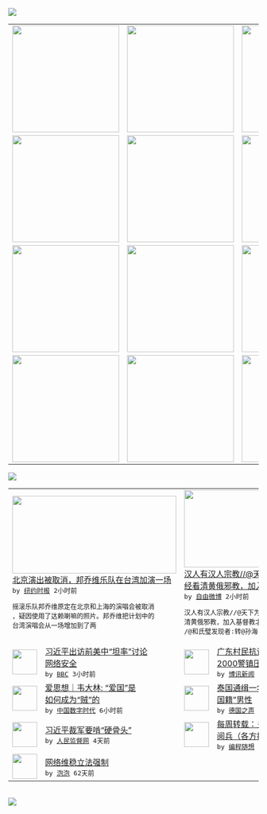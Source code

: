 

<a href="https://github.com/greatfire/z/raw/master/FreeBrowser.apk"><img src="https://raw.githubusercontent.com/greatfire/wiki/master/x/header.png" /></a><table><tr><td width="262" align="center" valign="center"><a href="https://github.com/greatfire/wiki/wiki/nyt" title="纽约时报中文网 国际纵览"><img src="https://raw.githubusercontent.com/greatfire/wiki/master/x/nyt_flag.png" width="215"/></a></td><td width="262" align="center" valign="center"><a href="https://github.com/greatfire/wiki/wiki/dw" title=""><img src="https://raw.githubusercontent.com/greatfire/wiki/master/x/dw_flag.png" width="215"/></a></td><td width="262" align="center" valign="center"><a href="https://github.com/greatfire/wiki/wiki/rmjd" title=""><img src="https://raw.githubusercontent.com/greatfire/wiki/master/x/rmjd_flag.png" width="215"/></a></td></tr><tr><td width="262" align="center" valign="center"><a href="https://github.com/paopaonetizen/website" title="泡泡 - 未经审查的互联网信息"><img src="https://raw.githubusercontent.com/greatfire/wiki/master/x/pp_flag.png" width="215"/></a></td><td width="262" align="center" valign="center"><a href="https://github.com/getlantern/mirror" title="以及自由微博和GreatFire.org官方中文论坛"><img src="https://raw.githubusercontent.com/greatfire/wiki/master/x/lantern_flag.png" width="215"/></a></td><td width="262" align="center" valign="center"><a href="https://github.com/cdtmirrors/m/" title=""><img src="https://raw.githubusercontent.com/greatfire/wiki/master/x/cdt_flag.png" width="215"/></a></td></tr><tr><td width="262" align="center" valign="center"><a href="https://github.com/program-think/blog" title="编程随想的博客"><img src="https://raw.githubusercontent.com/greatfire/wiki/master/x/pt_flag.png" width="215"/></a></td><td width="262" align="center" valign="center"><a href="https://github.com/greatfire/wiki/wiki/bbc" title=""><img src="https://raw.githubusercontent.com/greatfire/wiki/master/x/bbc_flag.png" width="215"/></a></td><td width="262" align="center" valign="center"><a href="https://github.com/freeweibo/s" title="自由微博 - 匿名和不受屏蔽的新浪微博搜索"><img src="https://raw.githubusercontent.com/greatfire/wiki/master/x/fw_flag.png" width="215"/></a></td></tr><tr><td width="262" align="center" valign="center"><a href="https://github.com/greatfire/wiki/wiki/google" title=""><img src="https://raw.githubusercontent.com/greatfire/wiki/master/x/google_flag.png" width="215"/></a></td><td width="262" align="center" valign="center"><a href="https://github.com/bxnews/boxun" title=""><img src="https://raw.githubusercontent.com/greatfire/wiki/master/x/bx_flag.png" width="215"/></a></td><td width="262" align="center" valign="center"><a href="https://github.com/greatfire/wiki/wiki/open-source" title="欢迎访问GreatFire.org开发者项目网站"><img src="https://raw.githubusercontent.com/greatfire/wiki/master/x/open-source_flag.png" width="215"/></a></td></tr></table><img src="https://raw.githubusercontent.com/greatfire/wiki/master/x/newsfeed text.png" /><table cols="4"><tr><td colspan="2" width="380"><a href="https://d3qlz4p8smvoli.cloudfront.net/china/20150913/c13sino-bon/"><img src="https://raw.githubusercontent.com/greatfire/wiki/master/x/nyt_logo_b.png" width="330" height="156"/></a></br><a href="https://d3qlz4p8smvoli.cloudfront.net/china/20150913/c13sino-bon/">北京演出被取消，邦乔维乐队在台湾加演一场</a></br><kbd> by <a href="http://m.cn.nytimes.com/">纽约时报</a> 2小时前 </kbd></br><pre>摇滚乐队邦乔维原定在北京和上海的演唱会被取消<br/>，疑因使用了达赖喇嘛的照片。邦乔维把计划中的<br/>台湾演唱会从一场增加到了两</pre></td><td colspan="2" width="380"><a href="https://freeweibo.com/weibo/3886572913080109"><img src="https://raw.githubusercontent.com/greatfire/wiki/master/x/fw_logo_b.png" width="330" height="156"/></a></br><a href="https://freeweibo.com/weibo/3886572913080109">汉人有汉人宗教//@天下为公乎:石光荣已<br/>经看清黄俄邪教，加入…</a></br><kbd> by <a href="https://freeweibo.com/">自由微博</a> 2小时前 </kbd></br><pre>汉人有汉人宗教//@天下为公乎:石光荣已经看<br/>清黄俄邪教，加入基督教才是人间正道[哈哈]/<br/>/@和氏璧发现者:转@孙海</pre></td></tr><tr><td><img src="http://a.files.bbci.co.uk/worldservice/live/assets/images/2014/05/20/140520055526_cn_china_cyber_internet_144x81_reuters_nocredit.jpg" width="50" height="50"/></td><td width="280"><a href="http://www.bbc.com/zhongwen/simp/china/2015/09/150913_us_china_cyber_security">习近平出访前美中“坦率”讨论<br/>网络安全</a></br><kbd> by <a href="http://www.bbc.co.uk/zhongwen/simp">BBC</a> 3小时前 </kbd></td><td><img src="https://raw.githubusercontent.com/greatfire/wiki/master/x/bx_logo.png" width="50" height="50"/></td><td width="280"><a href="http://www.boxun.com/news/gb/china/2015/09/201509130255.shtml">广东村民抗议核电站强占土地遭<br/>2000警镇压百人被拘...</a></br><kbd> by <a href="http://www.boxun.com">博讯新闻</a> 6小时前 </kbd></td></tr><tr><td><img src="http://chinadigitaltimes.net/chinese/files/2015/09/7cd71fbfgw1ekq6h0vgycj20zk0zk7eo-1024x1024.jpg" width="50" height="50"/></td><td width="280"><a href="http://feedproxy.google.com/~r/chinadigitaltimes/main-page/~3/yfF4T3fL1uk/">爱思想｜韦大林: “爱国”是<br/>如何成为“贼”的</a></br><kbd> by <a href="http://chinadigitaltimes.net/chinese/">中国数字时代</a> 6小时前 </kbd></td><td><img src="http://www.dw.com/image/0,,18654793_302,00.jpg" width="50" height="50"/></td><td width="280"><a href="http://dw.com/p/1GVbD?maca=chi-GK-text-greatfire-all-chinese-15625-xml-mrss">泰国通缉一名涉嫌爆炸案的“中<br/>国籍”男性</a></br><kbd> by <a href="http://dw.de">德国之声</a> 10小时前 </kbd></td></tr><tr><td><img src="https://raw.githubusercontent.com/greatfire/wiki/master/x/rmjd_logo.png" width="50" height="50"/></td><td width="280"><a href="http://www.rmjdw.com//shidaixianfeng/20150909/15172.html">习近平裁军要啃“硬骨头” </a></br><kbd> by <a href="http://www.rmjdw.com/">人民监督网</a> 4天前 </kbd></td><td><img src="http://lh4.googleusercontent.com/CJ8NaNuZF-9-YMITz0G1NqoJrvIMOX8OWD97WChdC_WTR_RL1cumqVbtI3gsa8ktCOSrzgUBkaWOSRM3PI2QUWBrHuZJZDbXYALEz1F7mtVePfEj4cEOPTdSanOGNIW4JYjJIGB4MA" width="50" height="50"/></td><td width="280"><a href="http://feedproxy.google.com/~r/programthink/~3/t3SxkgjCaZY/weekly-share-92.html">每周转载：关于习呆呆的93大<br/>阅兵（各方报道及网友评论）</a></br><kbd> by <a href="http://program-think.blogspot.com">编程随想</a> 5天前 </kbd></td></tr><tr><td><img src="http://pao-pao.net/sites/pao-pao.net/files/styles/base_adaptive/public/6523513689_baeec3c53c_z_0.jpg?itok=NM8cQ_d1" width="50" height="50"/></td><td width="280"><a href="https://pao-pao.net/article/593">网络维稳立法强制</a></br><kbd> by <a href="https://pao-pao.net">泡泡</a> 62天前 </kbd></td></table></br><a href="https://github.com/greatfire/z/raw/master/FreeBrowser.apk"><img src="https://raw.githubusercontent.com/greatfire/wiki/master/x/download app.png" /></a>